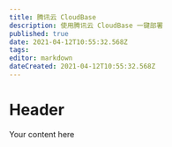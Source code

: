 ```yaml
---
title: 腾讯云 CloudBase
description: 使用腾讯云 CloudBase 一键部署
published: true
date: 2021-04-12T10:55:32.568Z
tags: 
editor: markdown
dateCreated: 2021-04-12T10:55:32.568Z
---
```


# Header
Your content here